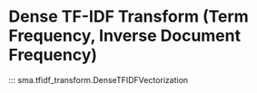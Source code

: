 # Dense TF-IDF Transform (Term Frequency, Inverse Document Frequency)

::: sma.tfidf_transform.DenseTFIDFVectorization